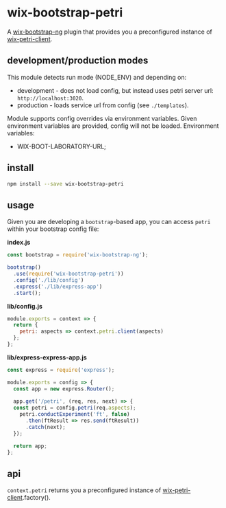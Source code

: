 # wix-bootstrap-petri

A [wix-bootstrap-ng](../wix-bootstrap-ng) plugin that provides you a preconfigured instance of [wix-petri-client](../../petri/wix-petri-client).

## development/production modes

This module detects run mode (NODE_ENV) and depending on:
 - development - does not load config, but instead uses petri server url: `http://localhost:3020`.
 - production - loads service url from config (see `./templates`). 

Module supports config overrides via environment variables. Given environment variables are provided, config will not be loaded. Environment variables:
 - WIX-BOOT-LABORATORY-URL;

## install

```bash
npm install --save wix-bootstrap-petri
```

## usage

Given you are developing a `bootstrap`-based app, you can access `petri` within your bootstrap config file:

**index.js**

```js
const bootstrap = require('wix-bootstrap-ng');

bootstrap()
  .use(require('wix-bootstrap-petri'))
  .config('./lib/config')
  .express('./lib/express-app')
  .start();
```

**lib/config.js**

```js
module.exports = context => {
  return {
    petri: aspects => context.petri.client(aspects)
  };
};
```

**lib/express-express-app.js**

```js
const express = require('express');

module.exports = config => {
  const app = new express.Router();
  
  app.get('/petri', (req, res, next) => {
  const petri = config.petri(req.aspects);
    petri.conductExperiment('ft', false)
      .then(ftResult => res.send(ftResult))
      .catch(next);
  });

  return app;
};
```

## api

`context.petri` returns you a preconfigured instance of [wix-petri-client](../../petri/wix-petri-client).factory().
